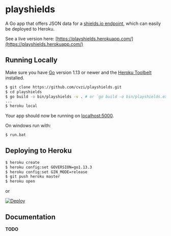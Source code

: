 
# playshields

A Go app that offers JSON data for a [shields.io endpoint](https://shields.io/endpoint), which can easily be deployed to Heroku.

See a live version here: [https://playshields.herokuapp.com/](https://playshields.herokuapp.com/)

## Running Locally

Make sure you have [Go](http://golang.org/doc/install) version 1.13 or newer and the [Heroku Toolbelt](https://toolbelt.heroku.com/) installed.

```sh
$ git clone https://github.com/cvzi/playshields.git
$ cd playshields
$ go build -o bin/playshields -v . # or `go build -o bin/playshields.exe -v .` in git bash
...
$ heroku local
```

Your app should now be running on [localhost:5000](http://localhost:5000/).

On windows run with:

```sh
$ run.bat
```

## Deploying to Heroku

```sh
$ heroku create
$ heroku config:set GOVERSION=go1.13.3
$ heroku config:set GIN_MODE=release
$ git push heroku master
$ heroku open
```

or

[![Deploy](https://www.herokucdn.com/deploy/button.png)](https://heroku.com/deploy)


## Documentation

**TODO**
